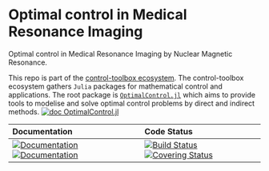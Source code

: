 # Optimal control in Medical Resonance Imaging

[ci-img]: https://github.com/control-toolbox/mri/actions/workflows/CI.yml/badge.svg?branch=main
[ci-url]: https://github.com/control-toolbox/mri/actions/workflows/CI.yml?query=branch%3Amain

[co-img]: https://codecov.io/gh/control-toolbox/mri/branch/main/graph/badge.svg?token=YM5YQQUSO3
[co-url]: https://codecov.io/gh/control-toolbox/mri

[doc-dev-img]: https://img.shields.io/badge/docs-dev-blue.svg
[doc-dev-url]: https://control-toolbox.org/mri/dev/

[doc-stable-img]: https://img.shields.io/badge/docs-stable-blue.svg
[doc-stable-url]: https://control-toolbox.org/mri/stable/

Optimal control in Medical Resonance Imaging by Nuclear Magnetic Resonance.

This repo is part of the [control-toolbox ecosystem](https://github.com/control-toolbox). 
The control-toolbox ecosystem gathers `Julia` packages for mathematical control and applications. The root package is [`OptimalControl.jl`](https://github.com/control-toolbox/OptimalControl.jl) which aims to provide tools to modelise and solve optimal control problems by direct and indirect methods. [![doc OptimalControl.jl](https://img.shields.io/badge/doc-OptimalControl.jl-blue)](http://control-toolbox.org/OptimalControl.jl)

| **Documentation**  | **Code Status**  |
|:-------------------|:-----------------|
| [![Documentation][doc-stable-img]][doc-stable-url] [![Documentation][doc-dev-img]][doc-dev-url] | [![Build Status][ci-img]][ci-url] [![Covering Status][co-img]][co-url] |
